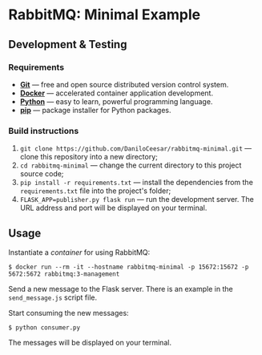 # RabbitMQ: Minimal Example

## Development & Testing

### Requirements

- **[Git](https://git-scm.com/)** — free and open source distributed version control system.
- **[Docker](https://www.docker.com/)** — accelerated container application development.
- **[Python](https://www.python.org/)** — easy to learn, powerful programming language.
- **[pip](https://pypi.org/project/pip/)** — package installer for Python packages.

### Build instructions

1. `git clone https://github.com/DaniloCeesar/rabbitmq-minimal.git` — clone this repository into a new directory;
2. `cd rabbitmq-minimal` — change the current directory to this project source code;
3. `pip install -r requirements.txt` — install the dependencies from the `requirements.txt` file into the project's folder;
4. `FLASK_APP=publisher.py flask run` — run the development server. The URL address and port will be displayed on your terminal.

## Usage

Instantiate a _container_ for using RabbitMQ:

`$ docker run --rm -it --hostname rabbitmq-minimal -p 15672:15672 -p 5672:5672 rabbitmq:3-management`

Send a new message to the Flask server. There is an example in the `send_message.js` script file.

Start consuming the new messages:

`$ python consumer.py`

The messages will be displayed on your terminal.

